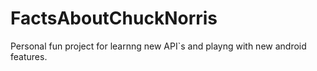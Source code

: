 # FactsAboutChuckNorris

Personal fun project for learnng new API`s and playng with new android features.
